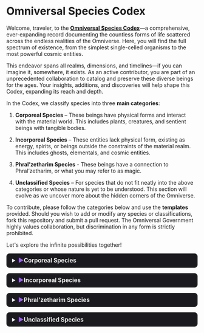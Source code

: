 <style>
details {
  background: #1b1b1f;
  color: #eaeaea;
  border: 1px solid #444;
  border-radius: 8px;
  padding: 0.6em 1em;
  margin: 1em 0;
  transition: all 0.3s ease;
}

details:hover {
  background-color: #26262c;
  border-color: #666;
}

details[open] {
  box-shadow: 0 0 12px rgba(160, 80, 255, 0.3);
}

summary {
  font-weight: bold;
  font-size: 1.1em;
  cursor: pointer;
  outline: none;
}

summary::-webkit-details-marker {
  display: none;
}

summary::before {
  content: '▶  ';
  display: inline-block;
  transform: rotate(0deg);
  transition: transform 0.3s ease;
  color: #a05fff;
}

details[open] summary::before {
  transform: rotate(90deg);
  color: #c97fff;
}
</style>

# Omniversal Species Codex

Welcome, traveler, to the **[Omniversal Species Codex](..)**—a comprehensive, ever-expanding record documenting the countless forms of life scattered across the endless realities of the Omniverse. Here, you will find the full spectrum of existence, from the simplest single-celled organisms to the most powerful cosmic entities.

This endeavor spans all realms, dimensions, and timelines—if you can imagine it, somewhere, it exists. As an active contributor, you are part of an unprecedented collaboration to catalog and preserve these diverse beings for the ages. Your insights, additions, and discoveries will help shape this Codex, expanding its reach and depth.

In the Codex, we classify species into three **main categories**:

1. **Corporeal Species** – These beings have physical forms and interact with the material world. This includes plants, creatures, and sentient beings with tangible bodies.

2. **Incorporeal Species** – These entities lack physical form, existing as energy, spirits, or beings outside the constraints of the material realm. This includes ghosts, elementals, and cosmic entities.

3. **Phral’zetharim Species** - These beings have a connection to Phral’zetharim, or what you may refer to as magic.

4. **Unclassified Species** – For species that do not fit neatly into the above categories or whose nature is yet to be understood. This section will evolve as we uncover more about the hidden corners of the Omniverse.

To contribute, please follow the categories below and use the **templates** provided. Should you wish to add or modify any species or classifications, fork this repository and submit a pull request. The Omniversal Government highly values collaboration, but discrimination in any form is strictly prohibited.

Let's explore the infinite possibilities together!

<details>
  <summary><strong>Corporeal Species</strong></summary>
  Corporeal species are beings that possess a physical form and exist within the material realm. These entities are tangible and can be perceived through the senses, from the smallest bacteria to the grandest of beasts. They range from plants that thrive in various ecosystems to complex creatures and sentient beings with intelligence and emotions. While they are bound by the laws of physics, corporeal species can possess remarkable adaptations, including magical abilities or evolved traits suited to their environment. They are the most familiar type of life, but their diversity across the Omniverse is limitless.

  <details>
    <summary><strong>Sentient</strong></summary>
    Sentient species possess self-awareness, cognition, and the capacity for abstract thought. They may exhibit language, emotion, social structures, and philosophical introspection. Their actions are not merely instinctual but shaped by intent, curiosity, and often, conflict. Whether forged from matter, energy, or Phral’zetharim itself, sentient beings leave imprints on reality—through art, war, or wonder.
  </details>

  <details>
    <summary><strong>Non-Sentient</strong></summary>
    Non-sentient species operate without conscious will or abstract reasoning. Their existence is governed by instinct, programming, environmental stimulus, or deeper forces they neither control nor comprehend. Though they may act with complexity, their patterns are not born from self-reflection. Yet even without awareness, their role in the Omniverse is vital—woven into ecosystems, energy flows, and Phral’zetharic balances.
  </details>
</details>

<details>
  <summary><strong>Incorporeal Species</strong></summary>
  Incorporeal species are entities that exist beyond the physical realm, often intangible and invisible to those bound to the material world. These beings do not have a physical body but instead manifest as energy, consciousness, or spiritual essence. They include spirits, elemental forces, and cosmic entities, often existing in higher dimensions or parallel realities. Incorporeal species can interact with the material realm in subtle ways, such as influencing thoughts, manipulating energies, or guiding destinies. Despite their lack of a physical form, many of these entities possess intelligence, motives, and powers far beyond those of corporeal beings.
  <details>
    <summary><strong>Sentient</strong></summary>
    Sentient species possess self-awareness, cognition, and the capacity for abstract thought. They may exhibit language, emotion, social structures, and philosophical introspection. Their actions are not merely instinctual but shaped by intent, curiosity, and often, conflict. Whether forged from matter, energy, or Phral’zetharim itself, sentient beings leave imprints on reality—through art, war, or wonder.
  </details>

  <details>
    <summary><strong>Non-Sentient</strong></summary>
    Non-sentient species operate without conscious will or abstract reasoning. Their existence is governed by instinct, programming, environmental stimulus, or deeper forces they neither control nor comprehend. Though they may act with complexity, their patterns are not born from self-reflection. Yet even without awareness, their role in the Omniverse is vital—woven into ecosystems, energy flows, and Phral’zetharic balances.
  </details>
</details>

<details>
  <summary><strong>Phral’zetharim Species</strong></summary>
  Phral’zetharim Species are entities intrinsically linked to the force known as <em>Phral’zetharim</em>—an omniversal phenomenon best understood as the act of willfully rewriting the foundational laws of existence. Some species produce it internally, their biology shaped around catalytic nexuses; others absorb it ambiently from regions saturated in raw metaphysical flux.

  The manipulation of Phral’zetharim is tiered. Tiers 1 through 10 encompass the commonly observed spectrum—abilities ranging from elemental conjuration and spatial distortion to mid-scale temporal influence. However, above Tier 10 lies a domain so complex it collapses under the weight of traditional logic. Species operating at these higher tiers manipulate cause, probability, and ontology itself—realities bend, events retroactively fracture, and time weeps.

  Despite their potency, Phral’zetharim Species are not inherently rare. In an infinite Omniverse, where every permutation of life eventually occurs, their existence is not anomaly—but inevitability.
  <details>
    <summary><strong>Sentient</strong></summary>
    Sentient species possess self-awareness, cognition, and the capacity for abstract thought. They may exhibit language, emotion, social structures, and philosophical introspection. Their actions are not merely instinctual but shaped by intent, curiosity, and often, conflict. Whether forged from matter, energy, or Phral’zetharim itself, sentient beings leave imprints on reality—through art, war, or wonder.
  </details>

  <details>
    <summary><strong>Non-Sentient</strong></summary>
    Non-sentient species operate without conscious will or abstract reasoning. Their existence is governed by instinct, programming, environmental stimulus, or deeper forces they neither control nor comprehend. Though they may act with complexity, their patterns are not born from self-reflection. Yet even without awareness, their role in the Omniverse is vital—woven into ecosystems, energy flows, and Phral’zetharic balances.
  </details>
</details>

<details>
  <summary><strong>Unclassified Species</strong></summary>
  Unclassified species are those whose nature or origin does not fit neatly into the known categories of corporeal or incorporeal life. These beings may possess characteristics of both categories or may come from entirely unknown dimensions and planes of existence. Some may be newly discovered or still evolving, while others may exist in forms that defy current understanding. The Unclassified section serves as a place for species that challenge our current knowledge and as a repository for mysterious entities whose classification remains open for exploration. As we uncover more about these enigmatic beings, their stories will help expand the boundaries of the Omniversal Species Codex.
</details>
